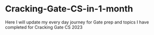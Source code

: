 # Cracking-Gate-CS-in-1-month
Here I will update my every day journey for Gate prep and topics I have completed for Cracking Gate CS 2023
